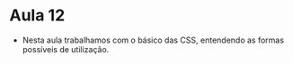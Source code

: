 # Aula 12
- Nesta aula trabalhamos com o básico das CSS, entendendo as formas possíveis de utilização.